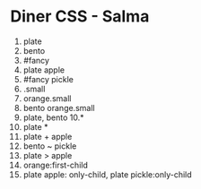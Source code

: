 # Diner CSS - Salma 
1. plate 
2. bento 
3. #fancy
4. plate apple
5. #fancy pickle
6. .small
7. orange.small
8. bento orange.small
9. plate, bento
10.*
11. plate *
12. plate + apple
13. bento ~ pickle
14. plate > apple
15. orange:first-child
16. plate apple: only-child, plate pickle:only-child
